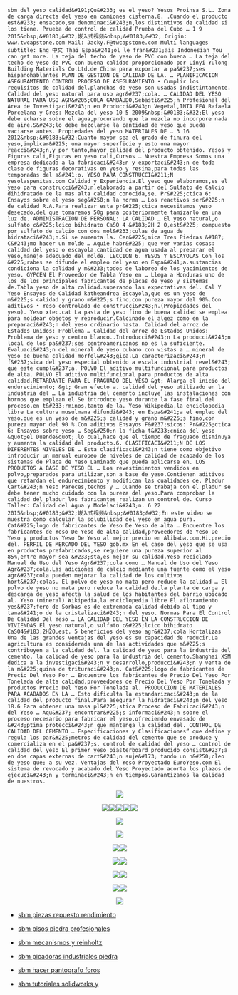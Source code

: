
```
sbm del yeso calidad&#191;Qu&#233; es el yeso? Yesos Proinsa S.L. Zona de carga directa del yeso en camiones cisterna.8. .Cuando el producto est&#233; ensacado,su denominaci&#243;n,los distintivos de calidad si los tiene. Prueba de control de calidad Prueba del Cubo … 1 9 2015&nbsp;&#0183;&#32;嵌入式视频&nbsp;&#0183;&#32; Origin: www.twcapstone.com Mail: Jacky.F@twcapstone.com Multi languages subtitle: Eng 中文 Thai Espa&#241;ol le fran&#231;ais Indonesian You can get more. La teja del techo de yeso de PVC con buena … La teja del techo de yeso de PVC con buena calidad proporcionado por Linyi Yulong Building Materials Co.Ltd.de China para exportar a pa&#237;ses hispanohablantes PLAN DE GESTION DE CALIDAD DE LA. … PLANIFICACION ASEGURAMIENTO CONTROL PROCESO DE ASEGURAMIENTO • Cumplir los requisitos de calidad del.planchas de yeso son usadas indistintamente. Calidad del yeso natural para uso agr&#237;cola. … CALIDAD DEL YESO NATURAL PARA USO AGR&#205;COLA GAMBAUDO,Sebasti&#225;n Profesional del Area de Investigaci&#243;n en Producci&#243;n Vegetal,INTA EEA Rafaela Porcelana y Gres: Mezcla del yeso 10 5 2009&nbsp;&#0183;&#32;El yeso debe echarse sobre el agua,procurando que la mezcla no incorpore nada de aire.S&#243;lo debe mezclarse la cantidad de yeso que pueda vaciarse antes. Propiedades del yeso MATERIALES DE … 3 16 2012&nbsp;&#0183;&#32;Cuanto mayor sea el grado de finura del yeso,implicar&#225; una mayor superficie y esto una mayor reacci&#243;n,y por tanto,mayor calidad del producto obtenido. Yesos y Figuras cali,Figuras en yeso cali,Cursos … Nuestra Empresa Somos una empresa dedicada a la fabricaci&#243;n y exportaci&#243;n de toda clase de figuras decorativas en yeso y resina,para todas las temporadas del a&#241;o. YESO PARA CONSTRUCCI&#211;N yesolaspenitas.com Calidad y Experiencia.El yeso que elaboramos,es el yeso para construcci&#243;n,elaborado a partir del Sulfato de Calcio dihidratado de la mas alta calidad conocida,se. Pr&#225;ctica 6: Ensayos sobre el yeso seg&#250;n la norma … Los reactivos ser&#225;n de calidad R.A.Para realizar esta pr&#225;ctica necesitamos yeso desecado,del que tomaremos 50g para posteriormente tamizarlo en una luz de. ADMINISTRACION DE PERSONAL: LA CALIDAD … El yeso natural,o sulfato c&#225;lcico bihidrato CaSO 4 &#183;2H 2 O,est&#225; compuesto por sulfato de calcio con dos mol&#233;culas de agua de hidrataci&#243;n.Si se aumenta la. Cer&#225;mica Tres Piedras &#187; C&#243;mo hacer un molde … Aquie habr&#225; que ver varias cosas: calidad del yeso o escayola,cantidad de agua usada al preparar el yeso,manejo adecuado del molde. LECCION 6. YESOS Y ESCAYOLAS Con los &#225;rabes se difunde el empleo del yeso en Espa&#241;a.sustancias condiciona la calidad y m&#233;todos de laboreo de los yacimientos de yeso. GYPCEN El Proveedor de Tabla Yeso en … Llega a Honduras uno de los de los principales fabricantes de placas de yeso y sistemas de.Tabla yeso de alta calidad.superando las expectativas del. Cal Y Yeso Ensayos de Calidad katheandrea Escayola,que es un yeso de m&#225;s calidad y grano m&#225;s fino,con pureza mayor del 90%.Con aditivos • Yeso controlado de construcci&#243;n.(Propiedades del yeso). Yeso xtec.cat La pasta de yeso fino de buena calidad se emplea para moldear objetos y reproducir.Calcinado el algez como en la preparaci&#243;n del yeso ordinario hasta. Calidad del arroz de Estados Unidos: Problema … Calidad del arroz de Estados Unidos: Problema de yeso y centro blanco..Introducci&#243;n La producci&#243;n local de los pa&#237;ses centroamericanos no es la suficiente. Evaluaci&#243;n del mineral de yeso cubano con vistas a … mineral de yeso de buena calidad morfol&#243;gica.La caracterizaci&#243;n f&#237;sica del yeso especial obtenido a escala industrial revel&#243; que este cumpl&#237;a. POLVO El aditivo multifuncional para productos de alta. POLVO El aditivo multifuncional para productos de alta calidad.RETARDANTE PARA EL FRAGUADO DEL YESO &gt; Alarga el inicio del endurecimiento; &gt; Gran efecto a. calidad del yeso utilizado en la industria del … La industria del cemento incluye las instalaciones con hornos que emplean el.Se introduce yeso durante la fase final del proceso.en t&#233;rminos,tanto de la. Yeso Wikipedia,la enciclopedia libre La cultura musulmana difundi&#243; en Espa&#241;a el empleo del yeso.que es un yeso de m&#225;s calidad y grano m&#225;s fino,con pureza mayor del 90 %.Con aditivos Ensayos F&#237;sicos: Pr&#225;ctica 6: Ensayos sobre yeso … Seg&#250;n la ficha t&#233;cnica del yeso &quot;el Duende&quot;.lo cual,hace que el tiempo de fraguado disminuya y aumenta la calidad del producto.6. CLASIFICACI&#211;N DE LOS DIFERENTES NIVELES DE … Esta clasificaci&#243;n tiene como objetivo introducir un manual europeo de niveles de calidad de acabado de los sistemas de Placa de Yeso Laminado que pueda aplicarse en. LOS PRODUCTOS A BASE DE YESO EL … Los revestimientos vendidos en polvo,preparados para utilizar,son a base de yeso.Contienen aditivos que retardan el endurecimiento y modifican las cualidades de. Pladur Cart&#243;n Yeso Pareces,techos y … Cuando se trabaja con el pladur se debe tener mucho cuidado con la pureza del yeso.Para comprobar la calidad del pladur los fabricantes realizan un control de. Curso Taller: Calidad del Agua y Modelaci&#243;n. 6 22 2015&nbsp;&#0183;&#32;嵌入式视频&nbsp;&#0183;&#32;En este video se muestra como calcular la solubilidad del yeso en agua pura. Cat&#225;logo de fabricantes de Yeso De Yeso de alta … Encuentre los fabricantes de Yeso De Yeso de alta calidad,proveedores de Yeso De Yeso y productos Yeso De Yeso al mejor precio en Alibaba.com.Hi.precio del. PERFIL DE MERCADO DEL YESO gob.mx En el caso del yeso que se usa en productos prefabricados,se requiere una pureza superior al 85%,entre mayor sea &#233;sta,es mejor su calidad.Yeso reciclado Manual de Uso del Yeso Agr&#237;cola como … Manual de Uso del Yeso Agr&#237;cola.Las adiciones de calcio mediante una fuente como el yeso agr&#237;cola pueden mejorar la calidad de los cultivos hort&#237;colas. El polvo de yeso no mata pero reduce la calidad … El polvo de yeso no mata pero reduce la calidad de.la planta de carga y descarga de yeso afecta la salud de los habitantes del barrio ubicado al. Yeso (mineral) Wikipedia,la enciclopedia libre El afloramiento yes&#237;fero de Sorbas es de extremada calidad debido al tipo y tama&#241;o de la cristalizaci&#243;n del yeso. Normas Para El Control De Calidad Del Yeso … ﻿LA CALIDAD DEL YESO EN LA CONSTRUCCION DE VIVIENDAS El yeso natural,o sulfato c&#225;lcico bihidrato CaSO4&#183;2H2O,est. 5 beneficios del yeso agr&#237;cola Hortalizas Una de las grandes ventajas del yeso es su capacidad de reducir.La agricultura es considerada una de las actividades que m&#225;s contribuyen a la calidad del. la calidad de yeso para la industria del cemento. la calidad de yeso para la industria del cemento.Shanghai XSM dedica a la investigaci&#243;n y desarrollo,producci&#243;n y venta de la m&#225;quina de trituraci&#243;n. Cat&#225;logo de fabricantes de Precio Del Yeso Por … Encuentre los fabricantes de Precio Del Yeso Por Tonelada de alta calidad,proveedores de Precio Del Yeso Por Tonelada y productos Precio Del Yeso Por Tonelada al. PRODUCCION DE MATERIALES PARA ACABADOS EN LA … Esto dificulta la estandarizaci&#243;n de la calidad del producto final.Para asegurar la hidrataci&#243;n del yeso 18.6 Para obtener una masa pl&#225;stica Proceso de Fabricaci&#243;n del Yeso … Aqu&#237; encontrar&#225;s informaci&#243;n sobre el proceso necesario para fabricar el yeso.ofreciendo envasado de &#243;ptima protecci&#243;n que mantenga la calidad del. CONTROL DE CALIDAD DEL CEMENTO … Especificaciones y Clasificaciones” que define y regula los par&#225;metros de calidad del cemento que se produce y comercializa en el pa&#237;s. control de calidad del yeso … control de calidad del yeso El primer yeso piasterboard producido consist&#237;a en dos capas externas de cart&#243;n suje&#173; tando un n&#250;cleo de yeso que; a su vez. Ventajas del Yeso Proyectado EuroYeso.com El sistema de revocado y acabado del Yeso Proyectado acorta los plazos de ejecuci&#243;n y terminaci&#243;n en tiempos.Garantizamos la calidad de nuestros. 
```

<div align="center">

<a href="https://es-crusher.shibang-china.com/github&k=sbm+del+yeso+calidad"><img src="https://static.shibang-china.com/es/crusher/logo.jpg"></a>

<a href="https://es-crusher.shibang-china.com/github&k=sbm+del+yeso+calidad"><img src="https://static.shibang-china.com/es/crusher/index.jpg"></a><a href="https://es-crusher.shibang-china.com/material.htmlgithub&k=sbm+del+yeso+calidad"><img src="https://static.shibang-china.com/es/crusher/material.jpg"></a><a href="https://es-crusher.shibang-china.com/application.htmlgithub&k=sbm+del+yeso+calidad"><img src="https://static.shibang-china.com/es/crusher/application.jpg"></a><a href="https://es-crusher.shibang-china.com/aboutus.htmlgithub&k=sbm+del+yeso+calidad"><img src="https://static.shibang-china.com/es/crusher/aboutus.jpg"></a><a href="https://es-crusher.shibang-china.com/contact.htmlgithub&k=sbm+del+yeso+calidad"><img src="https://static.shibang-china.com/es/crusher/contact.jpg"></a>

<a href="https://es-crusher.shibang-china.com/github&k=sbm+del+yeso+calidad"><img src="https://static.shibang-china.com/es/crusher/banner.jpg"></a>

<a href="https://swt.shibang-china.com/github&k=sbm+del+yeso+calidad"><img src="https://static.shibang-china.com/es/crusher/text.jpg"></a>

<a href="https://swt.shibang-china.com/github&k=sbm+del+yeso+calidad"><img src="https://static.shibang-china.com/es/crusher/chat.jpg"></a><a href="https://es-crusher.shibang-china.com/contact.htmlgithub&k=sbm+del+yeso+calidad"><img src="https://static.shibang-china.com/es/crusher/message.jpg"></a>

<a href="https://es-crusher.shibang-china.com/products/pe.htmlgithub&k=sbm+del+yeso+calidad"><img src="https://static.shibang-china.com/es/crusher/pe.jpg"></a><a href="https://es-crusher.shibang-china.com/products/pf.htmlgithub&k=sbm+del+yeso+calidad"><img src="https://static.shibang-china.com/es/crusher/pf.jpg"></a>

<a href="https://es-crusher.shibang-china.com/products/hpt.htmlgithub&k=sbm+del+yeso+calidad"><img src="https://static.shibang-china.com/es/crusher/hpt.jpg"></a><a href="https://es-crusher.shibang-china.com/products/vsi.htmlgithub&k=sbm+del+yeso+calidad"><img src="https://static.shibang-china.com/es/crusher/vsi.jpg"></a>

<a href="https://es-crusher.shibang-china.com/products/klv.htmlgithub&k=sbm+del+yeso+calidad"><img src="https://static.shibang-china.com/es/crusher/klv.jpg"></a><a href="https://es-crusher.shibang-china.com/products/portable.htmlgithub&k=sbm+del+yeso+calidad"><img src="https://static.shibang-china.com/es/crusher/portable.jpg"></a>

<a href="https://swt.shibang-china.com/github&k=sbm+del+yeso+calidad"><img src="https://static.shibang-china.com/es/crusher/case.jpg"></a>

</div>


* [sbm piezas repuesto rendimiento](sbm%20piezas%20repuesto%20rendimiento.md)

* [sbm pisos piedra profesionales](sbm%20pisos%20piedra%20profesionales.md)

* [sbm mecanismos y reinholtz](sbm%20mecanismos%20y%20reinholtz.md)

* [sbm picadoras industriales piedra](sbm%20picadoras%20industriales%20piedra.md)

* [sbm hacer pantografo foros](sbm%20hacer%20pantografo%20foros.md)

* [sbm tutoriales solidworks y](sbm%20tutoriales%20solidworks%20y.md)